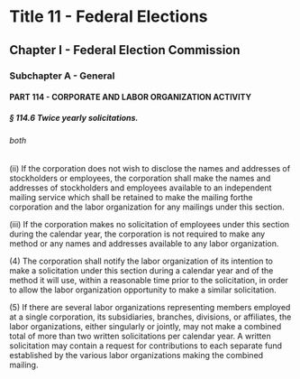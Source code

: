 
# Title 11 - Federal Elections
## Chapter I - Federal Election Commission
### Subchapter A - General
#### PART 114 - CORPORATE AND LABOR ORGANIZATION ACTIVITY
##### § 114.6 Twice yearly solicitations.
###### both

(ii) If the corporation does not wish to disclose the names and addresses of stockholders or employees, the corporation shall make the names and addresses of stockholders and employees available to an independent mailing service which shall be retained to make the mailing forthe corporation and the labor organization for any mailings under this section.

(iii) If the corporation makes no solicitation of employees under this section during the calendar year, the corporation is not required to make any method or any names and addresses available to any labor organization.

(4) The corporation shall notify the labor organization of its intention to make a solicitation under this section during a calendar year and of the method it will use, within a reasonable time prior to the solicitation, in order to allow the labor organization opportunity to make a similar solicitation.

(5) If there are several labor organizations representing members employed at a single corporation, its subsidiaries, branches, divisions, or affiliates, the labor organizations, either singularly or jointly, may not make a combined total of more than two written solicitations per calendar year. A written solicitation may contain a request for contributions to each separate fund established by the various labor organizations making the combined mailing.
